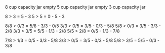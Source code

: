 8 cup capacity jar
empty 5 cup capacity jar
empty 3 cup capacity jar

8 > 3 = 5 - 3
5 > 5 = 0 - 5 - 3

8/8 > 0/3 = 5/8 - 3/3 - 0/5
3/3 > 0/5 = 3/5 - 0/3 - 5/8 
5/8 > 0/3 = 3/5 - 3/3 - 2/8
3/3 > 3/5 = 5/5 - 1/3 - 2/8
5/5 > 2/8 = 0/5 - 1/3 - 7/8

7/8 > 1/3 = 0/5 - 3/3 - 5/8
3/3 > 0/5 = 3/5 - 0/3 - 5/8
5/8 > 3/5 = 5/5 - 0/3 - 3/8



